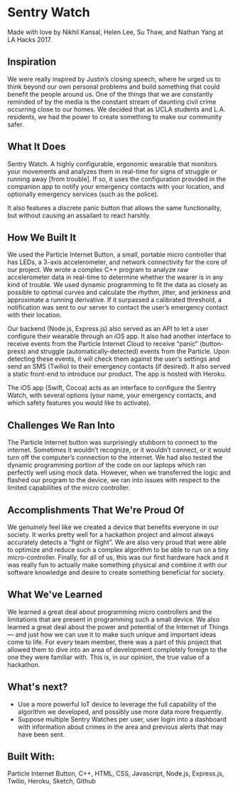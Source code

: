 # Sentry Watch

Made with love by Nikhil Kansal, Helen Lee, Su Thaw, and Nathan Yang at LA Hacks 2017.

## Inspiration
We were really inspired by Justin’s closing speech, where he urged us to think beyond our own personal problems and build something that could benefit the people around us. One of the things that we are constantly reminded of by the media is the constant stream of daunting civil crime occurring close to our homes. We decided that as UCLA students and L.A. residents, we had the power to create something to make our community safer.

## What It Does
Sentry Watch. A highly configurable, ergonomic wearable that monitors your movements and analyzes them in real-time for signs of struggle or running away [from trouble]. If so, it uses the configuration provided in the companion app to notify your emergency contacts with your location, and optionally emergency services (such as the police).

It also features a discrete panic button that allows the same functionality, but without causing an assailant to react harshly.

## How We Built It
We used the Particle Internet Button, a small, portable micro controller that has LEDs, a 3-axis accelerometer, and network connectivity for the core of our project. We wrote a complex C++ program to analyze raw accelerometer data in real-time to determine whether the wearer is in any kind of trouble. We used dynamic programming to fit the data as closely as possible to optimal curves and calculate the rhythm, jitter, and jerkiness and approximate a running derivative. If it surpassed a calibrated threshold, a notification was sent to our server to contact the user’s emergency contact with their location.

Our backend (Node.js, Express.js) also served as an API to let a user configure their wearable through an iOS app. It also had another interface to receive events from the Particle Internet Cloud to receive “panic” (button-press) and struggle (automatically-detected) events from the Particle. Upon detecting these events, it will check them against the user’s settings and send an SMS (Twilio) to their emergency contacts (if desired). It also served a static front-end to introduce our product. The app is hosted with Heroku.

The iOS app (Swift, Cocoa) acts as an interface to configure the Sentry Watch, with several options (your name, your emergency contacts, and which safety features you would like to activate).

## Challenges We Ran Into
The Particle Internet button was surprisingly stubborn to connect to the internet. Sometimes it wouldn’t recognize, or it wouldn’t connect, or it would turn off the computer’s connection to the internet. We had also tested the dynamic programming portion of the code on our laptops which ran perfectly well using mock data. However, when we transferred the logic and flashed our program to the device, we ran into issues with respect to the limited capabilities of the micro controller.

## Accomplishments That We're Proud Of
We genuinely feel like we created a device that benefits everyone in our society. It works pretty well for a hackathon project and almost always accurately detects a “fight or flight”. We are also very proud that were able to optimize and reduce such a complex algorithm to be able to run on a tiny micro-controller. Finally, for all of us, this was our first hardware hack and it was really fun to actually make something physical and combine it with our software knowledge and desire to create something beneficial for society.

## What We've Learned
We learned a great deal about programming micro controllers and the limitations that are present in programming such a small device. We also learned a great deal about the power and potential of the Internet of Things — and just how we can use it to make such unique and important ideas come to life. For every team member, there was a part of this project that allowed them to dive into an area of development completely foreign to the one they were familiar with. This is, in our opinion, the true value of a hackathon.

## What's next?
* Use a more powerful IoT device to leverage the full capability of the algorithm we developed, and possibly use more data more frequently.
* Suppose multiple Sentry Watches per user, user login into a dashboard with information about crimes in the area and previous alerts that may have been sent.


## Built With:
Particle Internet Button, C++, HTML, CSS, Javascript, Node.js, Express.js, Twilio, Heroku, Sketch, Github
